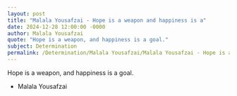```yaml
---
layout: post
title: "Malala Yousafzai - Hope is a weapon and happiness is a"
date: 2024-12-28 12:00:00 -0000
author: Malala Yousafzai
quote: "Hope is a weapon, and happiness is a goal."
subject: Determination
permalink: /Determination/Malala Yousafzai/Malala Yousafzai - Hope is a weapon and happiness is a
---
```


Hope is a weapon, and happiness is a goal.

- Malala Yousafzai
